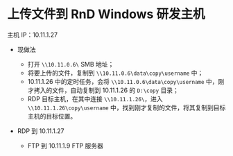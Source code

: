 # 上传文件到 RnD Windows 研发主机

主机 IP：10.11.1.27


+ 现做法
    - 打开 `\\10.11.0.6\` SMB 地址；
    - 将要上传的文件，复制到 `\\10.11.0.6\data\copy\username` 中；
    - 10.11.1.26 中的定时任务，会将 `\\10.11.0.6\data\copy\username` 中，刚才拷入的文件，自动复制到 10.11.1.26 的 `D:\copy` 目录；
    - RDP 目标主机，在其中连接 `\\10.11.1.26\`，进入 `\\10.11.1.26\copy\username` 中，找到刚才复制的文件，将其复制到目标主机的目标位置。

+ RDP 到 10.11.1.27
    - FTP 到 10.11.1.9 FTP 服务器
